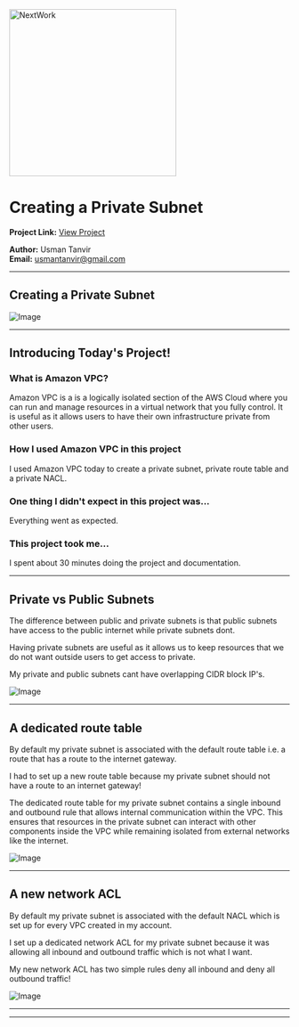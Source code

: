 <img src="https://cdn.prod.website-files.com/677c400686e724409a5a7409/6790ad949cf622dc8dcd9fe4_nextwork-logo-leather.svg" alt="NextWork" width="300" />

# Creating a Private Subnet

**Project Link:** [View Project](http://learn.nextwork.org/projects/aws-networks-private)

**Author:** Usman Tanvir  
**Email:** usmantanvir@gmail.com

---

## Creating a Private Subnet

![Image](http://learn.nextwork.org/restful_green_glamorous_manatee/uploads/aws-networks-private_afe1fdbd)

---

## Introducing Today's Project!

### What is Amazon VPC?

Amazon VPC is a is a logically isolated section of the AWS Cloud where you can run and manage resources in a virtual network that you fully control. It is useful as it allows users to have their own infrastructure private from other users.

### How I used Amazon VPC in this project

I used Amazon VPC today to create a private subnet, private route table and a private NACL. 

### One thing I didn't expect in this project was...

Everything went as expected.

### This project took me...

I spent about 30 minutes doing the project and documentation.

---

## Private vs Public Subnets

The difference between public and private subnets is that public subnets have access to the public internet while private subnets dont.

Having private subnets are useful as it allows us to keep resources that we do not want outside users to get access to private.

My private and public subnets cant have overlapping CIDR block IP's.

![Image](http://learn.nextwork.org/restful_green_glamorous_manatee/uploads/aws-networks-private_afe1fdbd)

---

## A dedicated route table

By default my private subnet is associated with the default route table i.e. a route that has a route to the internet gateway.

I had to set up a new route table because my private subnet should not have a route to an internet gateway! 

The dedicated route table for my private subnet contains a single inbound and outbound rule that allows internal communication within the VPC. This ensures that resources in the private subnet can interact with other components inside the VPC while remaining isolated from external networks like the internet.

![Image](http://learn.nextwork.org/restful_green_glamorous_manatee/uploads/aws-networks-private_b4b904b5)

---

## A new network ACL

By default my private subnet is associated with the default NACL which is set up for every VPC created in my account.

I set up a dedicated network ACL for my private subnet because it was allowing all inbound and outbound traffic which is not what I want.

My new network ACL has two simple rules deny all inbound and deny all outbound traffic!

![Image](http://learn.nextwork.org/restful_green_glamorous_manatee/uploads/aws-networks-private_1ed2cb07)

---

---
